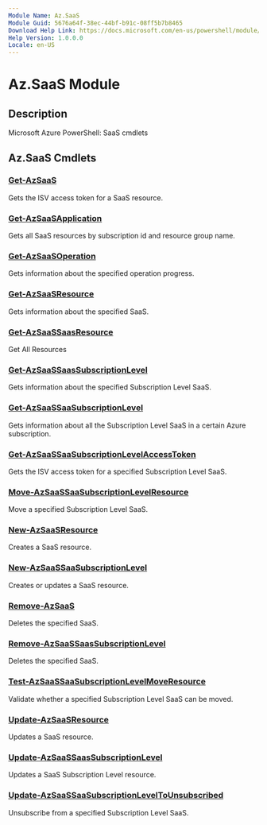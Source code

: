 ```yaml
---
Module Name: Az.SaaS
Module Guid: 5676a64f-38ec-44bf-b91c-08ff5b7b8465
Download Help Link: https://docs.microsoft.com/en-us/powershell/module/az.saas
Help Version: 1.0.0.0
Locale: en-US
---
```


# Az.SaaS Module
## Description
Microsoft Azure PowerShell: SaaS cmdlets

## Az.SaaS Cmdlets
### [Get-AzSaaS](Get-AzSaaS.md)
Gets the ISV access token for a SaaS resource.

### [Get-AzSaaSApplication](Get-AzSaaSApplication.md)
Gets all SaaS resources by subscription id and resource group name.

### [Get-AzSaaSOperation](Get-AzSaaSOperation.md)
Gets information about the specified operation progress.

### [Get-AzSaaSResource](Get-AzSaaSResource.md)
Gets information about the specified SaaS.

### [Get-AzSaaSSaasResource](Get-AzSaaSSaasResource.md)
Get All Resources

### [Get-AzSaaSSaasSubscriptionLevel](Get-AzSaaSSaasSubscriptionLevel.md)
Gets information about the specified Subscription Level SaaS.

### [Get-AzSaaSSaaSubscriptionLevel](Get-AzSaaSSaaSubscriptionLevel.md)
Gets information about all the Subscription Level SaaS in a certain Azure subscription.

### [Get-AzSaaSSaaSubscriptionLevelAccessToken](Get-AzSaaSSaaSubscriptionLevelAccessToken.md)
Gets the ISV access token for a specified Subscription Level SaaS.

### [Move-AzSaaSSaaSubscriptionLevelResource](Move-AzSaaSSaaSubscriptionLevelResource.md)
Move a specified Subscription Level SaaS.

### [New-AzSaaSResource](New-AzSaaSResource.md)
Creates a SaaS resource.

### [New-AzSaaSSaaSubscriptionLevel](New-AzSaaSSaaSubscriptionLevel.md)
Creates or updates a SaaS resource.

### [Remove-AzSaaS](Remove-AzSaaS.md)
Deletes the specified SaaS.

### [Remove-AzSaaSSaasSubscriptionLevel](Remove-AzSaaSSaasSubscriptionLevel.md)
Deletes the specified SaaS.

### [Test-AzSaaSSaaSubscriptionLevelMoveResource](Test-AzSaaSSaaSubscriptionLevelMoveResource.md)
Validate whether a specified Subscription Level SaaS can be moved.

### [Update-AzSaaSResource](Update-AzSaaSResource.md)
Updates a SaaS resource.

### [Update-AzSaaSSaasSubscriptionLevel](Update-AzSaaSSaasSubscriptionLevel.md)
Updates a SaaS Subscription Level resource.

### [Update-AzSaaSSaaSubscriptionLevelToUnsubscribed](Update-AzSaaSSaaSubscriptionLevelToUnsubscribed.md)
Unsubscribe from a specified Subscription Level SaaS.

